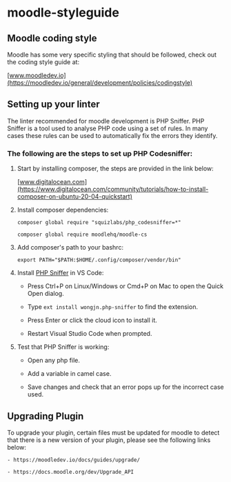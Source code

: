 # moodle-styleguide


## Moodle coding style

Moodle has some very specific styling that should be followed, check out the coding style guide at:

  [www.moodledev.io](https://moodledev.io/general/development/policies/codingstyle)


## Setting up your linter


The linter recommended for moodle development is PHP Sniffer. PHP Sniffer is a tool used to analyse PHP code using a set of rules. In many cases these rules can be used to automatically fix the errors they identify.


### The following are the steps to set up PHP Codesniffer:


  1. Start by installing composer, the steps are provided in the link below:

     [www.digitalocean.com](https://www.digitalocean.com/community/tutorials/how-to-install-composer-on-ubuntu-20-04-quickstart)
    
 
  2. Install composer dependencies:
 
      ```shell   
      composer global require "squizlabs/php_codesniffer=*"
  
      composer global require moodlehq/moodle-cs
      ```  
   
  3. Add composer's path to your bashrc:

      ```shell
      export PATH="$PATH:$HOME/.config/composer/vendor/bin"
      ```
      

  4. Install [PHP Sniffer](https://marketplace.visualstudio.com/items?itemName=wongjn.php-sniffer) in VS Code:
 
        
      - Press Ctrl+P on Linux/Windows or Cmd+P on Mac to open the Quick Open dialog.
      
      - Type `ext install wongjn.php-sniffer` to find the extension.
    
      - Press Enter or click the cloud icon to install it.

      - Restart Visual Studio Code when prompted.
 
  
  5. Test that PHP Sniffer is working:
  
    
     - Open any php file.

     - Add a variable in camel case.
    
     - Save changes and check that an error pops up for the incorrect case used.
  
  
## Upgrading Plugin

  
To upgrade your plugin, certain files must be updated for moodle to detect that there is a new version of your plugin, please see the following links below:


    - https://moodledev.io/docs/guides/upgrade/
    
    - https://docs.moodle.org/dev/Upgrade_API


